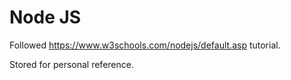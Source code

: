 # Node JS 

Followed https://www.w3schools.com/nodejs/default.asp tutorial.

Stored for personal reference.
